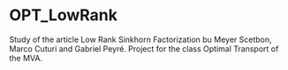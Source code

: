 # OPT_LowRank

Study of the article Low Rank Sinkhorn Factorization bu Meyer Scetbon, Marco Cuturi and Gabriel Peyré.
Project for the class Optimal Transport of the MVA.
